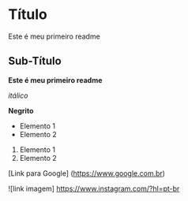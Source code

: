 # Título
Este é meu primeiro readme

## Sub-Título

**Este é meu primeiro readme**

*itálico*

**Negrito**

- Elemento 1
- Elemento 2

1) Elemento 1
2) Elemento 2

[Link para Google] (https://www.google.com.br)

![link imagem] https://www.instagram.com/?hl=pt-br
